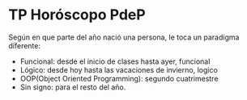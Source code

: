 # TP Horóscopo PdeP

Según en que parte del año nació una persona, le toca un paradigma diferente:

-   Funcional: desde el inicio de clases hasta ayer, funcional
-   Lógico: desde hoy hasta las vacaciones de invierno, logico
-   OOP(Object Oriented Programming): segundo cuatrimestre
-   Sin signo: para el resto del año.
